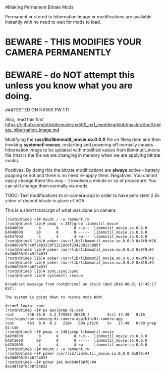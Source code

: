 #Making Permanent Bitrate Mods

Permanent => stored to hibernation image => modifications are available instantly with no need to wait for mods to load.

# BEWARE - THIS MODIFIES YOUR CAMERA PERMANENTLY 
# BEWARE - do NOT attempt this unless you know what you are doing.
###TESTED ON NX500 FW 1.11

Also, read this first https://github.com/ottokiksmaler/nx500_nx1_modding/blob/master/doc/Update_hibernation_image.md

Modifying the **/usr/lib/libmmutil_movie.so.0.0.0** file on filesystem and then invoking **systemctl rescue**, restarting and powering off normally causes hibernation image to be updated with modified values from libmmutil_movie file (that is the file we are changing in memory when we are applying bitrate mods).

Positives: By doing this the bitrate modifications are **always** active - battery popping or not and there is no need re-apply them.
Negatives: You cannot easily change them this way - it involves a minute or so of procedure. You can still change them normally via mods.

TODO: Test modifications to di-camera-app in order to have persistent 2.5k video of decent bitrate in place of VGA.

This is a short transcript of what was done on camera:

```
[root@drime5 ~]# mount / -o remount,rw
[root@drime5 lib]# pmap -x 247|grep libmmutil_movie
b4046000       8       8       0 r-x--  libmmutil_movie.so.0.0.0
b4048000      28       0       0 -----  libmmutil_movie.so.0.0.0
b404f000       4       4       4 rw---  libmmutil_movie.so.0.0.0
[root@drime5 lib]# poker /usr/lib/libmmutil_movie.so.0.0.0 0x8f0:#16     
0x000008f0:49f24033c0f22110c0f23423022c08bf
[root@drime5 lib]# poker /usr/lib/libmmutil_movie.so.0.0.0 0x8f0:#4 
0x000008f0:49f24033
[root@drime5 lib]# poker /usr/lib/libmmutil_movie.so.0.0.0 0x8f0:48
[root@drime5 lib]# poker /usr/lib/libmmutil_movie.so.0.0.0 0x8f0:#4
0x000008f0:48f24033
[root@drime5 lib]# sync;sync;sync                                      
[root@drime5 lib]# systemctl rescue

Broadcast message from root@drime5 on pts/0 (Wed 2016-06-01 17:45:17 KST):

The system is going down to rescue mode NOW!

drime5 login: root
[root@drime5 ~]# ps aux|grep di-cam
root      246 26.6  5.2 270364 26828 ?        S<sl 17:48   0:16 /usr/apps/com.samsung.di-camera-app/bin/di-camera-app
root      463  0.0  0.1   2184   604 pts/0    S+   17:49   0:00 grep di-cam
[root@drime5 ~]# pmap -x 246|grep libmmutil_movie
b40f8000       8       8       0 r-x--  libmmutil_movie.so.0.0.0
b40fa000      28       0       0 -----  libmmutil_movie.so.0.0.0
b4101000       4       4       4 rw---  libmmutil_movie.so.0.0.0
[root@drime5 ~]# mount / -o remount,rw
[root@drime5 ~]# poker /usr/lib/libmmutil_movie.so.0.0.0 0x8f0:#4
0x000008f0:48f24033
[root@drime5 ~]# poker 246 0x0b40f88f0:#4                        
0xb40f88f0:48f24033
```
